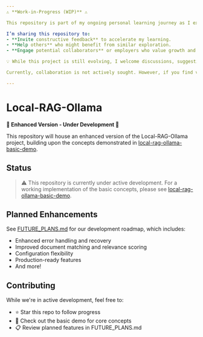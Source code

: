 ```yaml
---
⚠️ **Work-in-Progress (WIP)** ⚠️

This repository is part of my ongoing personal learning journey as I explore development tools, concepts, and practices. While there may be other tools available that achieve similar tasks, this repository serves an educational purpose, showcasing my exploration and development skills.

I’m sharing this repository to:
- **Invite constructive feedback** to accelerate my learning.
- **Help others** who might benefit from similar exploration.
- **Engage potential collaborators** or employers who value growth and curiosity.

💡 While this project is still evolving, I welcome discussions, suggestions, and connections that could help me refine and expand my work.

Currently, collaboration is not actively sought. However, if you find value in this project and believe it could grow into something impactful, feel free to reach out for discussions on potential collaboration!

---
```


# Local-RAG-Ollama

**🚧 Enhanced Version - Under Development 🚧**

This repository will house an enhanced version of the Local-RAG-Ollama project, building upon the concepts demonstrated in [local-rag-ollama-basic-demo](https://github.com/ResurgentDev/local-rag-ollama-basic-demo).

## Status

> ⚠️ This repository is currently under active development. For a working implementation of the basic concepts, please see [local-rag-ollama-basic-demo](https://github.com/ResurgentDev/local-rag-ollama-basic-demo).

## Planned Enhancements

See [FUTURE_PLANS.md](FUTURE_PLANS.md) for our development roadmap, which includes:
- Enhanced error handling and recovery
- Improved document matching and relevance scoring
- Configuration flexibility
- Production-ready features
- And more!

## Contributing

While we're in active development, feel free to:
- ⭐ Star this repo to follow progress
- 📘 Check out the basic demo for core concepts
- 📋 Review planned features in FUTURE_PLANS.md
